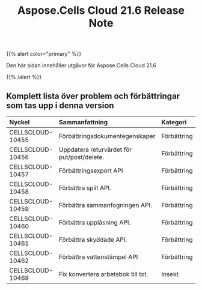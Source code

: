 ﻿---
title: Aspose.Cells Cloud 21.6 Release Note
second_title: Aspose.Cells Cloud Documen
type: docs
url: /sv/aspose-cells-cloud-21-6-release-notes/
description: Aspose.Cells Cloud stöder Excel för att skapa, konvertera, sammanfoga, dela, skydda, inre objektoperation och så vidare
weight: 66
---
{{% alert color="primary" %}} 

Den här sidan innehåller utgåvor för Aspose.Cells Cloud 21.6

{{% /alert %}} 
## **Komplett lista över problem och förbättringar som tas upp i denna version**

|**Nyckel**|**Sammanfattning**|**Kategori**|
|:- |:- |:- |
|CELLSCLOUD-10455 | Förbättringsdokumentegenskaper| Förbättring|
|CELLSCLOUD-10456 | Uppdatera returvärdet för put/post/delete.| Förbättring|
|CELLSCLOUD-10457 | Förbättringsexport API| Förbättring|
|CELLSCLOUD-10458 | Förbättra split API.| Förbättring|
|CELLSCLOUD-10459 | Förbättra sammanfogningen API.| Förbättring|
|CELLSCLOUD-10460 | Förbättra upplåsning API.| Förbättring|
|CELLSCLOUD-10461 | Förbättra skyddade API.| Förbättring|
|CELLSCLOUD-10462 | Förbättra vattenstämpel API| Förbättring|
|CELLSCLOUD-10468 |Fix konvertera arbetsbok till txt.| Insekt|


